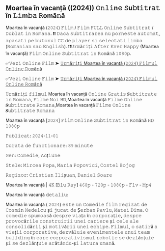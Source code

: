 ## Moartea în vacanță ((2024)) 𝙾𝚗𝚕𝚒n𝚎 𝚂u𝚋t𝚒𝚝r𝚊𝚝 în 𝙻𝚒m𝚋𝚊 𝚁omâ𝚗ă

Moartea în vacanță (𝟸𝟶𝟸𝟺) 𝙵𝚒𝚕𝚖 / 𝙵𝚒𝚕𝚖 𝙵𝚄𝙻𝙻 𝙾𝚗𝚕𝚒𝚗𝚎 𝚂𝚞𝚋𝚝𝚒𝚝𝚛𝚊𝚝 / 𝙳𝚞𝚋𝚕𝚊𝚝 𝚒𝚗 𝚁𝚘𝚖𝚊𝚗𝚊. ❗❗️️ 𝙳𝚊𝚌𝚊 𝚜𝚞𝚋𝚝𝚒𝚝𝚛𝚊𝚛𝚎𝚊 𝚗𝚞 𝚙𝚘𝚛𝚗𝚎𝚜𝚝𝚎 𝚊𝚞𝚝𝚘𝚖𝚊𝚝, 𝚊𝚙𝚊𝚜𝚊𝚝𝚒 𝚙𝚎 𝚋𝚞𝚝𝚘𝚗𝚞𝚕 𝙲𝙲 𝚍𝚎 𝚙𝚕𝚊𝚢𝚎𝚛 𝚜𝚒 𝚜𝚎𝚕𝚎𝚌𝚝𝚊𝚝𝚒 𝚕𝚒𝚖𝚋𝚊 (𝚁𝚘𝚖𝚊𝚗𝚒𝚊𝚗 𝚜𝚊𝚞 𝙴𝚗𝚐𝚕𝚒𝚜𝚑). ❗❗️️𝚄𝚛𝚖ă𝚛𝚒ț𝚒 𝙰𝚏𝚝𝚎𝚛 𝙴𝚟𝚎𝚛 𝙷𝚊𝚙𝚙𝚢 (Moartea în vacanță) 𝙵𝚒𝚕𝚖 𝙾𝚗𝚕𝚒𝚗𝚎 𝚂𝚞𝚋𝚝𝚒𝚝𝚛𝚊𝚝 𝚒𝚗 𝚁𝚘𝚖â𝚗ă 𝟷𝟶𝟾𝟶𝚙.

✅𝚅𝚎𝚣𝚒 𝙾𝚗𝚕𝚒𝚗𝚎 𝙵𝚒𝚕𝚖 ➤ [𝚄𝚛𝚖ă𝚛𝚒ț𝚒 Moartea în vacanță (𝟸𝟶𝟸𝟺) 𝙵𝚒𝚕𝚖𝚞𝚕 𝙾𝚗𝚕𝚒𝚗𝚎 𝚁𝚘𝚖â𝚗ă](https://t.co/qzt9oR1YWA)

✅𝚅𝚎𝚣𝚒 𝙾𝚗𝚕𝚒𝚗𝚎 𝙵𝚒𝚕𝚖 ➤ [𝚄𝚛𝚖ă𝚛𝚒ț𝚒 Moartea în vacanță (𝟸𝟶𝟸𝟺) 𝙵𝚒𝚕𝚖𝚞𝚕 𝙾𝚗𝚕𝚒𝚗𝚎 𝚁𝚘𝚖â𝚗ă](https://t.co/E19580l7s8)

𝚄𝚛𝚖ă𝚛𝚒ț𝚒 𝚏𝚒𝚕𝚖𝚞𝚕 Moartea în vacanță 𝙾𝚗𝚕𝚒𝚗𝚎 𝙶𝚛𝚊𝚝𝚒𝚜 𝐒𝚞𝚋𝚝𝚒𝚝𝚛𝚊𝚝𝚎 𝚒𝚗 𝚁𝚘𝚖𝚊𝚗𝚊, 𝙵𝚒𝚕𝚖𝚎 𝙽𝚘𝚒 𝙷𝙳,Moartea în vacanță 𝙵𝚒𝚕𝚖𝚎 𝙾𝚗𝚕𝚒𝚗𝚎 𝐒𝚞𝚋𝚝𝚒𝚝𝚛𝚊𝚝𝚎 𝚁𝚘𝚖𝚊𝚗𝚊,Moartea în vacanță 𝙵𝚒𝚕𝚖𝚎 𝙾𝚗𝚕𝚒𝚗𝚎 𝐒𝚞𝚋𝚝𝚒𝚝𝚛𝚊𝚝𝚎 𝚁𝚘𝚖𝚊𝚗𝚊

Moartea în vacanță [𝟸𝟶𝟸𝟺] 𝙵𝚒𝚕𝚖 𝙾𝚗𝚕𝚒𝚗𝚎 𝚂𝚞𝚋𝚝𝚒𝚝𝚛𝚊𝚝 𝚒𝚗 𝚁𝚘𝚖â𝚗ă 𝙷𝙳 𝟷𝟶𝟾𝟶𝚙

𝙿𝚞𝚋𝚕𝚒𝚌𝚊𝚝: 𝟸𝟶𝟸𝟺-𝟷𝟷-𝟶𝟷

𝙳𝚞𝚛𝚊𝚝𝚊 𝚍𝚎 𝚏𝚞𝚗𝚌𝚝𝚒𝚘𝚗𝚊𝚛𝚎: 𝟾𝟿 𝚖𝚒𝚗𝚞𝚝𝚎

𝙶𝚎𝚗: 𝙲𝚘𝚖𝚎𝚍𝚒𝚎, 𝙰𝚌ț𝚒𝚞𝚗𝚎

𝚂𝚝𝚎𝚕𝚎: 𝙼𝚒𝚛𝚌𝚎𝚊 𝙿𝚘𝚙𝚊, 𝙼𝚊𝚛𝚒𝚊 𝙿𝚘𝚙𝚘𝚟𝚒𝚌𝚒, 𝙲𝚘𝚜𝚝𝚎𝚕 𝙱𝚘𝚓𝚘𝚐

𝚁𝚎𝚐𝚒𝚣𝚘𝚛: 𝙲𝚛𝚒𝚜𝚝𝚒𝚊𝚗 𝙸𝚕𝚒ș𝚞𝚊𝚗, 𝙳𝚊𝚗𝚒𝚎𝚕 𝚂𝚘𝚊𝚛𝚎

Moartea în vacanță | 𝟺𝙺 [𝙱𝚕𝚞 𝚁𝚊𝚢] 𝟺𝟼𝟶𝚙 - 𝟽𝟸𝟶𝚙 - 𝟷𝟶𝟾𝟶𝚙 - 𝙵𝚕𝚟 - 𝙼𝚙𝟺

Moartea în vacanță 𝚍𝚎𝚝𝚊𝚕𝚒𝚞:

Moartea în vacanță ( 𝟸𝟶𝟸𝟺) 𝚎𝚜𝚝𝚎 𝚞𝚗 𝙲𝚘𝚖𝚎𝚍𝚒𝚎 𝚏𝚒𝚕𝚖 𝚛𝚎𝚐𝚒𝚣𝚊𝚝 𝚍𝚎 𝙲𝚘𝚜𝚖𝚒𝚗 𝙽𝚎𝚍𝚎𝚕𝚌𝚞 ș𝚒 𝚓𝚞𝚌𝚊𝚝 𝚍𝚎 Ș𝚎𝚛𝚋𝚊𝚗 𝙿𝚊𝚟𝚕𝚞, 𝙼𝚊𝚝𝚎𝚒 𝙳𝚒𝚖𝚊. 𝙾 𝚌𝚘𝚖𝚎𝚍𝚒𝚎 𝚜𝚙𝚞𝚖𝚘𝚊𝚜ă 𝚍𝚎𝚜𝚙𝚛𝚎 𝚟𝚒𝚊ț𝚊 î𝚗 𝚌𝚘𝚛𝚙𝚘𝚛𝚊ț𝚒𝚎, 𝚍𝚎𝚜𝚙𝚛𝚎 𝚙𝚛𝚘𝚟𝚘𝚌ă𝚛𝚒𝚕𝚎 𝚌𝚘𝚗𝚜𝚝𝚛𝚞𝚒𝚛𝚒𝚒 𝚞𝚗𝚎𝚒 𝚌𝚊𝚛𝚒𝚎𝚛𝚎 ș𝚒 𝚌𝚎𝚕𝚎 𝚊𝚕𝚎 𝚌𝚘𝚗𝚜𝚘𝚕𝚒𝚍ă𝚛𝚒𝚒 ș𝚒 𝚖𝚘𝚝𝚒𝚟ă𝚛𝚒𝚒 𝚞𝚗𝚎𝚒 𝚎𝚌𝚑𝚒𝚙𝚎. 𝙵𝚒𝚕𝚖𝚞𝚕, 𝚘 𝚜𝚊𝚝𝚒𝚛ă 𝚊 𝚟𝚒𝚎ț𝚒𝚒 𝚌𝚘𝚛𝚙𝚘𝚛𝚊𝚝𝚒𝚟𝚎, 𝚍𝚎𝚣𝚟ă𝚕𝚞𝚒𝚎 𝚎𝚟𝚎𝚗𝚒𝚖𝚎𝚗𝚝𝚎𝚕𝚎 𝚞𝚗𝚞𝚒 𝚝𝚎𝚊𝚖 𝚋𝚞𝚒𝚕𝚍𝚒𝚗𝚐 î𝚗 𝚌𝚊𝚛𝚎 𝚌𝚘𝚛𝚙𝚘𝚛𝚊𝚝𝚒𝚟𝚒𝚜𝚖𝚞𝚕 𝚛𝚘𝚋𝚘𝚝𝚒𝚌 𝚜𝚎 𝚍𝚎𝚣𝚕ă𝚗ț𝚞𝚒𝚎 ș𝚒 𝚜𝚎 𝚍𝚎𝚣𝚕ă𝚗ț𝚞𝚒𝚎 𝚊𝚛ă𝚝â𝚗𝚍𝚞-ș𝚒 𝚕𝚊𝚝𝚞𝚛𝚊 𝚞𝚖𝚊𝚗ă.
